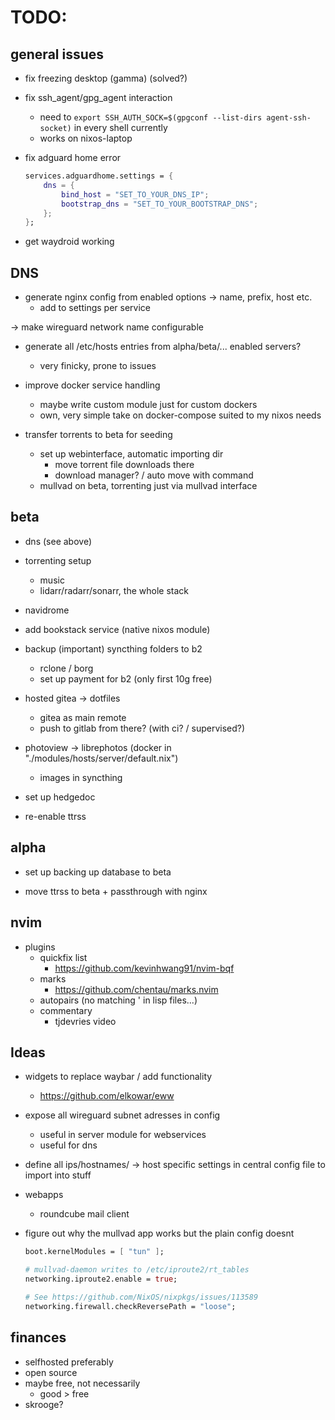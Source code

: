 # TODO:

## general issues

- fix freezing desktop (gamma) (solved?)

- fix ssh_agent/gpg_agent interaction 
    - need to `export SSH_AUTH_SOCK=$(gpgconf --list-dirs agent-ssh-socket)` in every shell currently
    - works on nixos-laptop

- fix adguard home error
    ```nix
    services.adguardhome.settings = {
        dns = {
            bind_host = "SET_TO_YOUR_DNS_IP";
            bootstrap_dns = "SET_TO_YOUR_BOOTSTRAP_DNS";
        };
    };
    ```

- get waydroid working

## DNS

- generate nginx config from enabled options -> name, prefix, host etc.
    - add to settings per service

-> make wireguard network name configurable

- generate all /etc/hosts entries from alpha/beta/... enabled servers?
    - very finicky, prone to issues

- improve docker service handling
    - maybe write custom module just for custom dockers
    - own, very simple take on docker-compose suited to my nixos needs

- transfer torrents to beta for seeding
    - set up webinterface, automatic importing dir
        - move torrent file downloads there
        - download manager? / auto move with command
    - mullvad on beta, torrenting just via mullvad interface


## beta

- dns (see above)

- torrenting setup
    - music
    - lidarr/radarr/sonarr, the whole stack

- navidrome

- add bookstack service (native nixos module)

- backup (important) syncthing folders to b2
    - rclone / borg
    - set up payment for b2 (only first 10g free)

- hosted gitea -> dotfiles
    - gitea as main remote
    - push to gitlab from there? (with ci? / supervised?)

- photoview -> librephotos (docker in "./modules/hosts/server/default.nix")
    - images in syncthing

- set up hedgedoc
- re-enable ttrss

## alpha

- set up backing up database to beta

- move ttrss to beta + passthrough with nginx

## nvim

- plugins
    - quickfix list
        - https://github.com/kevinhwang91/nvim-bqf
    - marks 
        - https://github.com/chentau/marks.nvim
    - autopairs (no matching ' in lisp files...)
    - commentary
        - tjdevries video

## Ideas

- widgets to replace waybar / add functionality
  - https://github.com/elkowar/eww

- expose all wireguard subnet adresses in config
    - useful in server module for webservices
    - useful for dns 
- define all ips/hostnames/ -> host specific settings in central config file to import into stuff

- webapps
    - roundcube mail client

- figure out why the mullvad app works but the plain config doesnt
    ```nix
    boot.kernelModules = [ "tun" ];

    # mullvad-daemon writes to /etc/iproute2/rt_tables
    networking.iproute2.enable = true;

    # See https://github.com/NixOS/nixpkgs/issues/113589
    networking.firewall.checkReversePath = "loose";
    ```

## finances

- selfhosted preferably
- open source
- maybe free, not necessarily
    - good > free
- skrooge?
